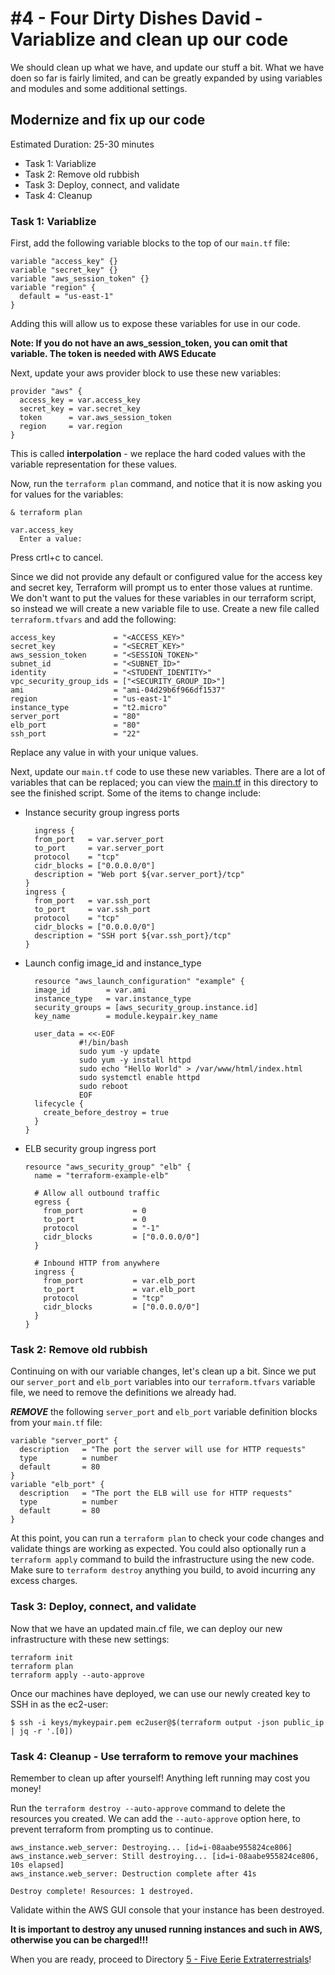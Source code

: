 # #4 - Four Dirty Dishes David - Variablize and clean up our code

We should clean up what we have, and update our stuff a bit.  What we have doen so far is fairly limited, and can be greatly expanded by using variables and modules and some additional settings.

## Modernize and fix up our code

Estimated Duration: 25-30 minutes

- Task 1: Variablize
- Task 2: Remove old rubbish
- Task 3: Deploy, connect, and validate
- Task 4: Cleanup

### Task 1: Variablize

First, add the following variable blocks to the top of our `main.tf` file:
```hcl
variable "access_key" {}
variable "secret_key" {}
variable "aws_session_token" {}
variable "region" {
  default = "us-east-1"
}
```
Adding this will allow us to expose these variables for use in our code.

**Note: If you do not have an aws_session_token, you can omit that variable.  The token is needed with AWS Educate**

Next, update your aws provider block to use these new variables:
```hcl
provider "aws" {
  access_key = var.access_key
  secret_key = var.secret_key
  token      = var.aws_session_token
  region     = var.region
}
```
This is called **interpolation** - we replace the hard coded values with the variable representation for these values.

Now, run the `terraform plan` command, and notice that it is now asking you for values for the variables:
```
& terraform plan
```
```
var.access_key
  Enter a value:
```
Press crtl+c to cancel.

Since we did not provide any default or configured value for the access key and secret key, Terraform will prompt us to enter those values at runtime.  We don't want to put the values for these variables in our terraform script, so instead we will create a new variable file to use.  Create a new file called `terraform.tfvars` and add the following:
```hcl
access_key             = "<ACCESS_KEY>"
secret_key             = "<SECRET_KEY>"
aws_session_token      = "<SESSION_TOKEN>"
subnet_id              = "<SUBNET_ID>"
identity               = "<STUDENT_IDENTITY>"
vpc_security_group_ids = ["<SECURITY_GROUP_ID>"]
ami                    = "ami-04d29b6f966df1537"
region                 = "us-east-1"
instance_type          = "t2.micro"
server_port            = "80"
elb_port               = "80"
ssh_port               = "22"
```

Replace any value in <brackets> with your unique values.

Next, update our `main.tf` code to use these new variables.  There are a lot of variables that can be replaced; you can view the [main.tf](./main.tf) in this directory to see the finished script.  Some of the items to change include:
- Instance security group ingress ports
  ```hcl
    ingress {
    from_port   = var.server_port
    to_port     = var.server_port
    protocol    = "tcp"
    cidr_blocks = ["0.0.0.0/0"]
    description = "Web port ${var.server_port}/tcp"
  }
  ingress {
    from_port   = var.ssh_port
    to_port     = var.ssh_port
    protocol    = "tcp"
    cidr_blocks = ["0.0.0.0/0"]
    description = "SSH port ${var.ssh_port}/tcp"
  }
  ```

- Launch config image_id and instance_type
  ```hcl
    resource "aws_launch_configuration" "example" {
    image_id        = var.ami
    instance_type   = var.instance_type
    security_groups = [aws_security_group.instance.id]
    key_name        = module.keypair.key_name

    user_data = <<-EOF
              #!/bin/bash
              sudo yum -y update
              sudo yum -y install httpd
              sudo echo "Hello World" > /var/www/html/index.html
              sudo systemctl enable httpd
              sudo reboot
              EOF
    lifecycle {
      create_before_destroy = true
    }
  }
  ```

- ELB security group ingress port
  ```hcl
  resource "aws_security_group" "elb" {
    name = "terraform-example-elb"

    # Allow all outbound traffic
    egress {
      from_port           = 0
      to_port             = 0
      protocol            = "-1"
      cidr_blocks         = ["0.0.0.0/0"]
    }

    # Inbound HTTP from anywhere
    ingress {
      from_port           = var.elb_port
      to_port             = var.elb_port
      protocol            = "tcp"
      cidr_blocks         = ["0.0.0.0/0"]
    }
  }
  ```

### Task 2: Remove old rubbish

Continuing on with our variable changes, let's clean up a bit.  Since we put our `server_port` and `elb_port` variables into our `terraform.tfvars` variable file, we need to remove the definitions we already had.

***REMOVE*** the following `server_port` and `elb_port` variable definition blocks from your `main.tf` file:
```hcl
variable "server_port" {
  description   = "The port the server will use for HTTP requests"
  type          = number
  default       = 80
}
variable "elb_port" {
  description   = "The port the ELB will use for HTTP requests"
  type          = number
  default       = 80
}
```

At this point, you can run a `terraform plan` to check your code changes and validate things are working as expected.
You could also optionally run a `terraform apply` command to build the infrastructure using the new code.  Make sure to `terraform destroy` anything you build, to avoid incurring any excess charges.

### Task 3: Deploy, connect, and validate

Now that we have an updated main.cf file, we can deploy our new infrastructure with these new settings:

```shell
terraform init
terraform plan
terraform apply --auto-approve
```

Once our machines have deployed, we can use our newly created key to SSH in as the ec2-user:

`$ ssh -i keys/mykeypair.pem ec2user@$(terraform output -json public_ip | jq -r '.[0])`

### Task 4: Cleanup - Use terraform to remove your machines

Remember to clean up after yourself!  Anything left running may cost you money!

Run the `terraform destroy --auto-approve` command to delete the resources you created.  We can add the `--auto-approve` option here, to prevent terraform from prompting us to continue.

```text
aws_instance.web_server: Destroying... [id=i-08aabe955824ce806]
aws_instance.web_server: Still destroying... [id=i-08aabe955824ce806, 10s elapsed]
aws_instance.web_server: Destruction complete after 41s

Destroy complete! Resources: 1 destroyed.
```

Validate within the AWS GUI console that your instance has been destroyed.

**It is important to destroy any unused running instances and such in AWS, otherwise you can be charged!!!**

When you are ready, proceed to Directory [5 - Five Eerie Extraterrestrials](../5-five-eerie-extraterrestrials)!
